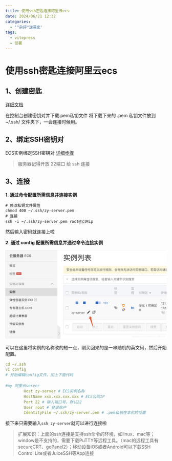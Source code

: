 ```yaml
---
title: 使用ssh密匙连接阿里云ecs
date: 2024/06/21 12:32
categories:
  - '"杂碎"逆袭史'
tags:
  - vitepress
  - 部署
---
```



# 使用ssh密匙连接阿里云ecs

 ## 1、创建密匙
 
[详细文档](https://help.aliyun.com/document_detail/51798.html?spm=a2c4g.11186623.6.665.1e227bfeFM3Scw)

在控制台创建密钥对并下载.pem私钥文件
将下载下来的 .pem 私钥文件放到 ~/.ssh/ 文件夹下，一会连接时候用。

## 2、绑定SSH密钥对

ECS实例绑定SSH密钥对
[详细步骤](https://help.aliyun.com/document_detail/51796.html?spm=a2c4g.11186623.2.11.2cfe47375ns6J5#concept-zzt-nl1-ydb)

> 服务器记得开放 22端口 给 ssh 连接

## 3、连接

**1. 通过命令配置所需信息并连接实例**

```
# 修改私钥文件属性
chmod 400 ~/.ssh/zy-server.pem
# 连接
ssh -i ~/.ssh/zy-server.pem root@公网ip
```

然后输入密码就连接上啦

**2. 通过 config 配置所需信息并通过命令连接实例**

![](../../../../../public/img/2024/Pasted%20image%2020240621190813.png)

可以在这里将实例的名称改的短一点，刚买回来的是一串随机的英文码，然后开始配置。
```yml
cd ~/.ssh
vi config
# 开始编辑config文件，加上下面代码

#my 阿里云server
        Host zy-server # ECS实例名称
        HostName xxx.xxx.xxx.xxx # ECS公网IP
        Port 22 # 输入端口号，默认22
        User root # 登录账户
        IdentityFile ~/.ssh/zy-server.pem # .pem私钥在本机的位置
```

接下来只需要输入` ssh zy-server `就可以进行连接啦


> 扩展知识：上面的ssh连接是支持ssh命令的环境，如linux、mac等；window是不支持的，需要下载PuTTY等远程工具。（mac的远程工具有secureCRT、goPanel2）；移动设备iOS或者Android可以下载SSH Control Lite或者JuiceSSH等App连接

